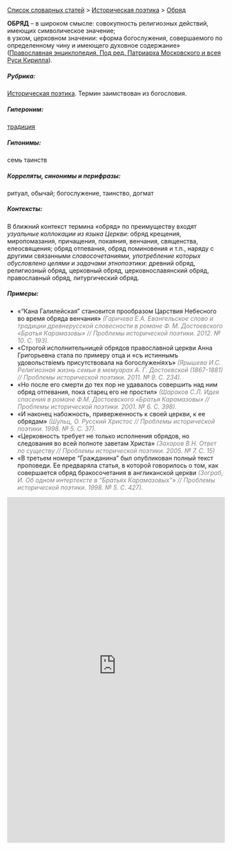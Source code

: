 <style>
st { color: Gray;
  font-style: italic;}
</style>

[Список словарных статей](https://thesaurus-dostoevsky.github.io/Thesaurus/) > [Историческая поэтика](histpoe.md) > [Обряд](обряд.md) 

**ОБРЯД** – в широком смысле: совокупность религиозных действий, имеющих символическое значение;  
в узком, церковном значении: «форма богослужения, совершаемого по определенному чину и имеющего духовное содержание» ([Православная энциклопедия. Под ред. Патриарха Московского и всея Руси Кирилла](https://www.pravenc.ru)).

##### Рубрика:
[Историческая поэтика](histpoe.md). Термин заимствован из богословия.
##### Гипероним:
[традиция](традиция.md)
##### Гипонимы:
семь таинств
##### Корреляты, синонимы и перифразы:
ритуал, обычай; богослужение, таинство, догмат

##### Контексты:
В ближний контекст термина «обряд» по преимуществу входят *узуальные коллокации из языка Церкви*: обряд крещения, миропомазания, причащения, покаяния, венчания,  священства, елеосвящения; обряд отпевания, обряд поминовения и т.п., наряду с другими связанными *словосочетаниями, употребление которых обусловлено целями и задачами этнопоэтики*: древний обряд, религиозный обряд, церковный обряд, церковнославянский обряд, православный обряд, литургический обряд.  

##### Примеры:
* «“Кана Галилейская” становится прообразом Царствия Небесного во 
время обряда венчания» <st>(Гаричева Е.А. Евангельское слово и традиции древнерусской словесности в романе Ф. М. Достоевского «Братья Карамазовы» // Проблемы исторической поэтики. 2012. № 10. С. 193).</st>
* «Строгой исполнительницей обрядов православной церкви Анна
Григорьевна стала по примеру отца и «съ истиннымъ удовольствіемъ присутствовала на богослуженіяхъ» <st>(Ярышева И.С. Религиозная жизнь семьи в мемуарах А. Г. Достоевской (1867-1881) // Проблемы исторической поэтики. 2011. № 9. С. 234).</st>
* «Но после его смерти до тех пор не удавалось совершить над ним обряд 
отпевания, пока старец его не простил»  <st>(Шараков С.Л. Идея спасения в романе Ф.М. Достоевского «Братья Карамазовы» // Проблемы исторической поэтики. 2001. № 6. С. 398).</st>
* «И наконец набожность, приверженность к своей церкви, к ее обрядам» 
<st>(Шульц, О. Русский Христос // Проблемы исторической поэтики.  1998. № 5. С. 37).</st>
* «Церковность требует не только исполнения обрядов, но следования во 
всей полноте заветам Христа» <st>(Захаров В.Н. Ответ по существу // Проблемы исторической поэтики.  2005. № 7. С. 15)</st>
* «В третьем номере “Гражданина” был опубликован полный текст 
проповеди. Ее предваряла статья, в которой говорилось о том, как совершается обряд бракосочетания в англиканской церкви <st>(Зограб, И. Об одном интертексте в “Братьях Карамазовых”» // Проблемы исторической поэтики. 1998. № 5. С. 427).</st>


<iframe src="https://thesaurus-dostoevsky.github.io/nk/обряд.html" style="border:0px;width:100%;height:800px" allowfullscreen="true" webkitallowfullscreen="true" mozallowfullscreen="true">
